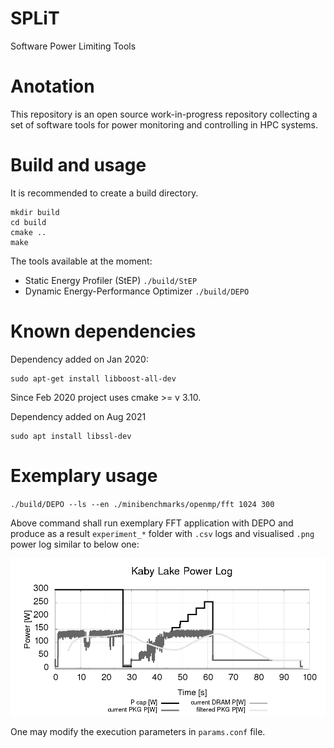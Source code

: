 # SPLiT

Software Power Limiting Tools

# Anotation

This repository is an open source work-in-progress repository collecting a set of software tools for power monitoring and controlling in HPC systems.

# Build and usage
It is recommended to create a build directory.
```
mkdir build
cd build
cmake ..
make
```
The tools available at the moment:
- Static Energy Profiler (StEP) `./build/StEP`
- Dynamic Energy-Performance Optimizer `./build/DEPO`


# Known dependencies

Dependency added on Jan 2020:
```
sudo apt-get install libboost-all-dev
```

Since Feb 2020 project uses cmake >= v 3.10.

Dependency added on Aug 2021
```
sudo apt install libssl-dev
```

# Exemplary usage

`./build/DEPO --ls --en ./minibenchmarks/openmp/fft 1024 300`

Above command shall run exemplary FFT application with DEPO and produce
as a result `experiment_*` folder with `.csv` logs and visualised `.png`
power log similar to below one:

![exemplary power log](power_log.png)

One may modify the execution parameters in `params.conf` file.
